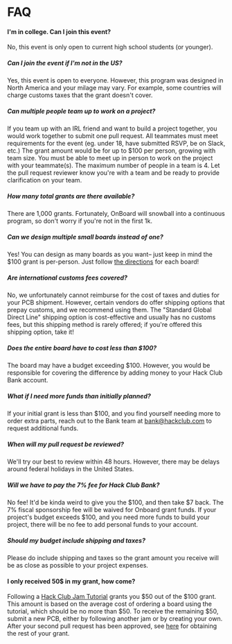 # FAQ

#### I'm in college. Can I join this event? 

No, this event is only open to current high school students (or younger).

##### Can I join the event if I'm not in the US?

Yes, this event is open to everyone. However, this program was designed in North America and your milage may vary. For example, some countries will charge customs taxes that the grant doesn't cover.

##### Can multiple people team up to work on a project?

If you team up with an IRL friend and want to build a project together, you would work together to submit one pull request. All teammates must meet requirements for the event (eg. under 18, have submitted RSVP, be on Slack, etc.) The grant amount would be for up to $100 per person, growing with team size. You must be able to meet up in person to work on the project with your teammate(s). The maximum number of people in a team is 4. Let the pull request reviewer know you're with a team and be ready to provide clarification on your team.

##### How many total grants are there available?

There are 1,000 grants. Fortunately, OnBoard will snowball into a continuous program, so don't worry if you're not in the first 1k.

##### Can we design multiple small boards instead of one?

Yes! You can design as many boards as you want– just keep in mind the $100 grant is per-person. Just follow [the directions](https://github.com/hackclub/OnBoard/README.md) for each board!

##### Are international customs fees covered?

No, we unfortunately cannot reimburse for the cost of taxes and duties for your PCB shipment. However, certain vendors do offer shipping options that prepay customs, and we recommend using them. The "Standard Global Direct Line" shipping option is cost-effective and usually has no customs fees, but this shipping method is rarely offered; if you're offered this shipping option, take it!

##### Does the entire board have to cost less than $100?

The board may have a budget exceeding $100. However, you would be responsible for covering the difference by adding money to your Hack Club Bank account.

##### What if I need more funds than initially planned?

If your initial grant is less than $100, and you find yourself needing more to order extra parts, reach out to the Bank team at bank@hackclub.com to request additional funds.

##### When will my pull request be reviewed?

We'll try our best to review within 48 hours. However, there may be delays around federal holidays in the United States.

##### Will we have to pay the 7% fee for Hack Club Bank?

No fee! It'd be kinda weird to give you the $100, and then take $7 back. The 7% fiscal sponsorship fee will be waived for Onboard grant funds. If your project's budget exceeds $100, and you need more funds to build your project, there will be no fee to add personal funds to your account.

##### Should my budget include shipping and taxes?

Please do include shipping and taxes so the grant amount you receive will be as close as possible to your project expenses.

#### I only received 50$ in my grant, how come?
Following a [Hack Club Jam Tutorial](https://jams.hackclub.com/tag/pcb) grants you $50 out of the $100 grant. This amount is based on the average cost of ordering a board using the tutorial, which should be no more than $50. To receive the remaining $50, submit a new PCB, either by following another jam or by creating your own. After your second pull request has been approved, see [here](#what-if-i-need-more-funds-than-initially-planned) for obtaining the rest of your grant.